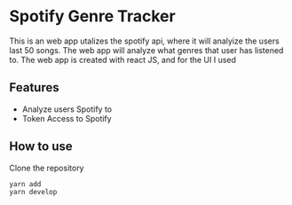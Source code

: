 # Spotify Genre Tracker
This is an web app utalizes the spotify api, where it will analyize the users last 50 songs. The web app will analyze what genres that user has listened to. The web app is created with react JS, and for the UI I used 

## Features
* Analyze users Spotify to 
* Token Access to Spotify

## How to use
Clone the repository
```
yarn add
yarn develop
```

